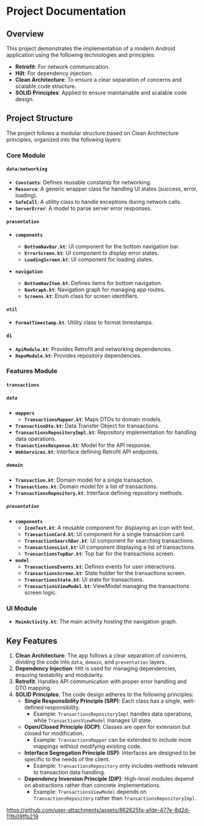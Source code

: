 # Project Documentation

## Overview
This project demonstrates the implementation of a modern Android application using the following technologies and principles:
- **Retrofit**: For network communication.
- **Hilt**: For dependency injection.
- **Clean Architecture**: To ensure a clear separation of concerns and scalable code structure.
- **SOLID Principles**: Applied to ensure maintainable and scalable code design.

## Project Structure
The project follows a modular structure based on Clean Architecture principles, organized into the following layers:

### Core Module
#### `data/networking`
- **`Constants`**: Defines reusable constants for networking.
- **`Resource`**: A generic wrapper class for handling UI states (success, error, loading).
- **`SafeCall`**: A utility class to handle exceptions during network calls.
- **`ServerError`**: A model to parse server error responses.

#### `presentation`
- **`components`**
    - **`BottomNavBar.kt`**: UI component for the bottom navigation bar.
    - **`ErrorScreen.kt`**: UI component to display error states.
    - **`LoadingScreen.kt`**: UI component for loading states.

- **`navigation`**
    - **`BottomNavItem.kt`**: Defines items for bottom navigation.
    - **`NavGraph.kt`**: Navigation graph for managing app routes.
    - **`Screens.kt`**: Enum class for screen identifiers.

#### `util`
- **`FormatTimestamp.kt`**: Utility class to format timestamps.

#### `di`
- **`ApiModule.kt`**: Provides Retrofit and networking dependencies.
- **`RepoModule.kt`**: Provides repository dependencies.

### Features Module
#### `transactions`
##### `data`
- **`mappers`**
    - **`TransactionsMapper.kt`**: Maps DTOs to domain models.
- **`TransactionDto.kt`**: Data Transfer Object for transactions.
- **`TransactionsRepositoryImpl.kt`**: Repository implementation for handling data operations.
- **`TransactionsResponse.kt`**: Model for the API response.
- **`WebServices.kt`**: Interface defining Retrofit API endpoints.

##### `domain`
- **`Transaction.kt`**: Domain model for a single transaction.
- **`Transactions.kt`**: Domain model for a list of transactions.
- **`TransactionsRepository.kt`**: Interface defining repository methods.

##### `presentation`
- **`components`**
    - **`IconText.kt`**: A reusable component for displaying an icon with text.
    - **`TransactionCard.kt`**: UI component for a single transaction card.
    - **`TransactionSearchBar.kt`**: UI component for searching transactions.
    - **`TransactionsList.kt`**: UI component displaying a list of transactions.
    - **`TransactionsTopBar.kt`**: Top bar for the transactions screen.
- **`model`**
    - **`TransactionsEvents.kt`**: Defines events for user interactions.
    - **`TransactionsScreen.kt`**: State holder for the transactions screen.
    - **`TransactionsState.kt`**: UI state for transactions.
    - **`TransactionsViewModel.kt`**: ViewModel managing the transactions screen logic.

### UI Module
- **`MainActivity.kt`**: The main activity hosting the navigation graph.

## Key Features
1. **Clean Architecture**: The app follows a clear separation of concerns, dividing the code into `data`, `domain`, and `presentation` layers.
2. **Dependency Injection**: Hilt is used for managing dependencies, ensuring testability and modularity.
3. **Retrofit**: Handles API communication with proper error handling and DTO mapping.
4. **SOLID Principles**: The code design adheres to the following principles:
    - **Single Responsibility Principle (SRP)**: Each class has a single, well-defined responsibility.
        - Example: `TransactionsRepositoryImpl` handles data operations, while `TransactionsViewModel` manages UI state.
    - **Open/Closed Principle (OCP)**: Classes are open for extension but closed for modification.
        - Example: `TransactionsMapper` can be extended to include more mappings without modifying existing code.
    - **Interface Segregation Principle (ISP)**: Interfaces are designed to be specific to the needs of the client.
        - Example: `TransactionsRepository` only includes methods relevant to transaction data handling.
    - **Dependency Inversion Principle (DIP)**: High-level modules depend on abstractions rather than concrete implementations.
        - Example: `TransactionsViewModel` depends on `TransactionsRepository` rather than `TransactionsRepositoryImpl`.




https://github.com/user-attachments/assets/862625fa-afde-477e-8d2d-11fb09ffb219

